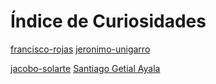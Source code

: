 # Índice de Curiosidades




[francisco-rojas](curiosidades/pepito.md)
[jeronimo-unigarro](curiosidades/jeronimo-unigarro.md)



[jacobo-solarte](curiosidades/jacobo-solarte.md)
[Santiago Getial Ayala](curiosidades/santiago-getial-ayala.md)

